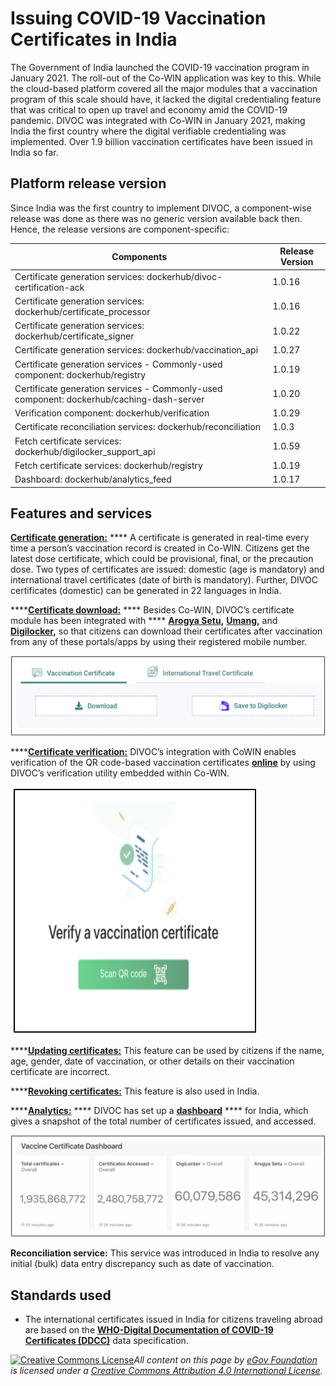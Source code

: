 # Issuing COVID-19 Vaccination Certificates in India

The Government of India launched the COVID-19 vaccination program in January 2021. The roll-out of the Co-WIN application was key to this. While the cloud-based platform covered all the major modules that a vaccination program of this scale should have, it lacked the digital credentialing feature that was critical to open up travel and economy amid the COVID-19 pandemic. DIVOC was integrated with Co-WIN in January 2021, making India the first country where the digital verifiable credentialing was implemented. Over 1.9 billion vaccination certificates have been issued in India so far.

## Platform release version&#x20;

Since India was the first country to implement DIVOC, a component-wise release was done as there was no generic version available back then. Hence, the release versions are component-specific:

| Components                                                                               | Release Version |
| ---------------------------------------------------------------------------------------- | --------------- |
| Certificate generation services: dockerhub/divoc-certification-ack                       | 1.0.16          |
| Certificate generation services: dockerhub/certificate\_processor                        | 1.0.16          |
| Certificate generation services: dockerhub/certificate\_signer                           | 1.0.22          |
| Certificate generation services:  dockerhub/vaccination\_api                             | 1.0.27          |
| Certificate generation services - Commonly-used component: dockerhub/registry            | 1.0.19          |
| Certificate generation services - Commonly-used component: dockerhub/caching-dash-server | 1.0.20          |
| Verification component: dockerhub/verification                                           | 1.0.29          |
| Certificate reconciliation services: dockerhub/reconciliation                            | 1.0.3           |
| Fetch certificate services: dockerhub/digilocker\_support\_api                           | 1.0.59          |
| Fetch certificate services: dockerhub/registry                                           | 1.0.19          |
| Dashboard: dockerhub/analytics\_feed                                                     | 1.0.17          |

## Features and services

[**Certificate generation:**](../platform/divocs-verifiable-certificate-features/creating-a-divoc-certificate/) **** A certificate is generated in real-time every time a person’s vaccination record is created in Co-WIN. Citizens get the latest dose certificate, which could be provisional, final, or the precaution dose. Two types of certificates are issued: domestic (age is mandatory) and international travel certificates (date of birth is mandatory). Further, DIVOC certificates (domestic) can be generated in 22 languages in India.

****[**Certificate download:**](../divoc-demo/citizen-portal.md#2.-for-downloading-a-certificate) **** Besides Co-WIN, DIVOC’s certificate module has been integrated with **** [**Arogya Setu**](https://www.aarogyasetu.gov.in/)**,** [**Umang**](https://web.umang.gov.in/landing/)**,** and [**Digilocker**](https://www.digilocker.gov.in/)**,** so that citizens can download their certificates after vaccination from any of these portals/apps by using their registered mobile number.&#x20;

![](<../.gitbook/assets/Screenshot 2022-04-19 at 2.03.01 PM.png>)

****[**Certificate verification:**](../platform/divocs-verifiable-certificate-features/verifying-a-divoc-certificate.md) DIVOC’s integration with CoWIN enables verification of the QR code-based vaccination certificates [**online**](https://verify.cowin.gov.in/) by using DIVOC’s verification utility embedded within Co-WIN.

![](<../.gitbook/assets/Screenshot 2022-04-19 at 2.07.18 PM.png>)

****[**Updating certificates:**](../platform/divocs-verifiable-certificate-features/updating-a-divoc-certificate.md) This feature can be used by citizens if the name, age, gender, date of vaccination, or other details on their vaccination certificate are incorrect.

****[**Revoking certificates:**](../platform/divocs-verifiable-certificate-features/revoking-a-divoc-certificate.md) This feature is also used in India.

****[**Analytics:**](../divoc-demo/analytics.md) **** DIVOC has set up a [**dashboard**](https://stats.cowin.gov.in/public/dashboards/HT9vhThnsXTQcuLUrFprMz97moerYPnRqtf7WRPn) **** for India, which gives a snapshot of the total number of certificates issued, and accessed.

![Note: These are April 19, 2022, numbers](<../.gitbook/assets/Screenshot 2022-04-19 at 2.13.17 PM.png>)

**Reconciliation service:** This service was introduced in India to resolve any initial (bulk) data entry discrepancy such as date of vaccination.

## Standards used

* The international certificates issued in India for citizens traveling abroad are based on the     [**WHO-Digital Documentation of COVID-19 Certificates (DDCC)**](https://www.who.int/publications/i/item/WHO-2019-nCoV-Digital\_certificates-vaccination-2021.1) data specification.



[![Creative Commons License](https://i.creativecommons.org/l/by/4.0/80x15.png)](http://creativecommons.org/licenses/by/4.0/)_All content on this page by_ [_eGov Foundation_](https://egov.org.in/) _is licensed under a_ [_Creative Commons Attribution 4.0 International License_](http://creativecommons.org/licenses/by/4.0/)_._
